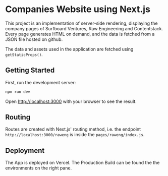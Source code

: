 # Companies Website using Next.js
This project is an implementation of server-side rendering, displaying the company pages of Surfboard Ventures, Raw Engineering and Contentstack.\
Every page generates HTML on demand, and the data is fetched from a JSON file hosted on github.

The data and assets used in the application are fetched using `getStaticProps()`.

## Getting Started

First, run the development server:

```bash
npm run dev
```

Open [http://localhost:3000](http://localhost:3000) with your browser to see the result.

## Routing
Routes are created with Next.js' routing method, i.e. the endpoint `http://localhost:3000/raweng` is inside the `pages/raweng/index.js`.

## Deployment

The App is deployed on Vercel. The Production Build can be found the the environments on the right pane.
